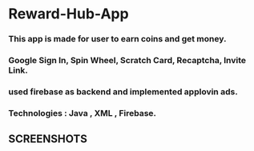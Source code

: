 # Reward-Hub-App

### This app is made for user to earn coins and get money.
### Google Sign In, Spin Wheel, Scratch Card, Recaptcha, Invite Link.
### used firebase as backend and implemented applovin ads.
### Technologies : Java , XML , Firebase. 

## SCREENSHOTS
